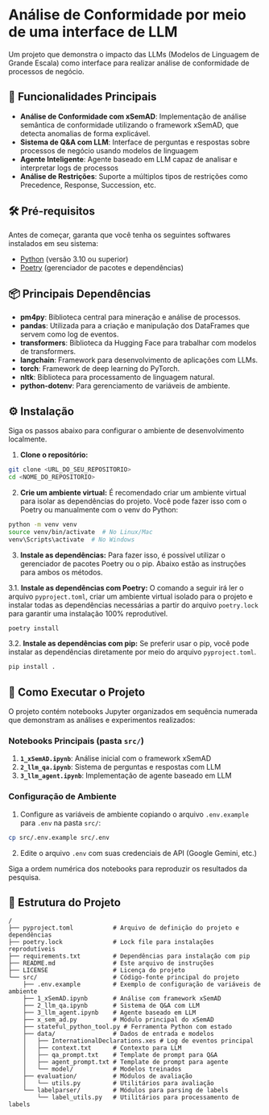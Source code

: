 # Análise de Conformidade por meio de uma interface de LLM
Um projeto que demonstra o impacto das LLMs (Modelos de Linguagem de Grande Escala) como interface para realizar análise de conformidade de processos de negócio.

## 🎯 Funcionalidades Principais
* **Análise de Conformidade com xSemAD**: Implementação de análise semântica de conformidade utilizando o framework xSemAD, que detecta anomalias de forma explicável.
* **Sistema de Q&A com LLM**: Interface de perguntas e respostas sobre processos de negócio usando modelos de linguagem
* **Agente Inteligente**: Agente baseado em LLM capaz de analisar e interpretar logs de processos
* **Análise de Restrições**: Suporte a múltiplos tipos de restrições como Precedence, Response, Succession, etc.

## 🛠️ Pré-requisitos
Antes de começar, garanta que você tenha os seguintes softwares instalados em seu sistema:
* [Python](https://www.python.org/downloads/) (versão 3.10 ou superior)
* [Poetry](https://python-poetry.org/docs/#installation) (gerenciador de pacotes e dependências)

## 📦 Principais Dependências
* **pm4py**: Biblioteca central para mineração e análise de processos.
* **pandas**: Utilizada para a criação e manipulação dos DataFrames que servem como log de eventos.
* **transformers**: Biblioteca da Hugging Face para trabalhar com modelos de transformers.
* **langchain**: Framework para desenvolvimento de aplicações com LLMs.
* **torch**: Framework de deep learning do PyTorch.
* **nltk**: Biblioteca para processamento de linguagem natural.
* **python-dotenv**: Para gerenciamento de variáveis de ambiente.

## ⚙️ Instalação
Siga os passos abaixo para configurar o ambiente de desenvolvimento localmente.

1.  **Clone o repositório:**
```bash
git clone <URL_DO_SEU_REPOSITORIO>
cd <NOME_DO_REPOSITORIO>
```

2. **Crie um ambiente virtual:**
É recomendado criar um ambiente virtual para isolar as dependências do projeto. Você pode fazer isso com o Poetry ou manualmente com o venv do Python:
```bash
python -m venv venv
source venv/bin/activate  # No Linux/Mac
venv\Scripts\activate  # No Windows
```

3. **Instale as dependências:**
Para fazer isso, é possível utilizar o gerenciador de pacotes Poetry ou o pip. Abaixo estão as instruções para ambos os métodos.

3.1.  **Instale as dependências com Poetry:**
O comando a seguir irá ler o arquivo `pyproject.toml`, criar um ambiente virtual isolado para o projeto e instalar todas as dependências necessárias a partir do arquivo `poetry.lock` para garantir uma instalação 100% reprodutível.
```bash
poetry install
```

3.2.  **Instale as dependências com pip:**
Se preferir usar o pip, você pode instalar as dependências diretamente por meio do arquivo `pyproject.toml`.
```bash
pip install .
```

## 🚀 Como Executar o Projeto
O projeto contém notebooks Jupyter organizados em sequência numerada que demonstram as análises e experimentos realizados:

### Notebooks Principais (pasta `src/`)
1. **`1_xSemAD.ipynb`**: Análise inicial com o framework xSemAD
2. **`2_llm_qa.ipynb`**: Sistema de perguntas e respostas com LLM
3. **`3_llm_agent.ipynb`**: Implementação de agente baseado em LLM

### Configuração de Ambiente
1. Configure as variáveis de ambiente copiando o arquivo `.env.example` para `.env` na pasta `src/`:
```bash
cp src/.env.example src/.env
```
2. Edite o arquivo `.env` com suas credenciais de API (Google Gemini, etc.)

Siga a ordem numérica dos notebooks para reproduzir os resultados da pesquisa.

## 📂 Estrutura do Projeto
```
/
├── pyproject.toml           # Arquivo de definição do projeto e dependências
├── poetry.lock              # Lock file para instalações reprodutíveis
├── requirements.txt         # Dependências para instalação com pip
├── README.md                # Este arquivo de instruções
├── LICENSE                  # Licença do projeto
└── src/                     # Código-fonte principal do projeto
    ├── .env.example         # Exemplo de configuração de variáveis de ambiente
    ├── 1_xSemAD.ipynb       # Análise com framework xSemAD
    ├── 2_llm_qa.ipynb       # Sistema de Q&A com LLM
    ├── 3_llm_agent.ipynb    # Agente baseado em LLM
    ├── x_sem_ad.py          # Módulo principal do xSemAD
    ├── stateful_python_tool.py # Ferramenta Python com estado
    ├── data/                # Dados de entrada e modelos
    │   ├── InternationalDeclarations.xes # Log de eventos principal
    │   ├── context.txt      # Contexto para LLM
    │   ├── qa_prompt.txt    # Template de prompt para Q&A
    │   ├── agent_prompt.txt # Template de prompt para agente
    │   └── model/           # Modelos treinados
    ├── evaluation/          # Módulos de avaliação
    │   └── utils.py         # Utilitários para avaliação
    └── labelparser/         # Módulos para parsing de labels
        └── label_utils.py   # Utilitários para processamento de labels
```

